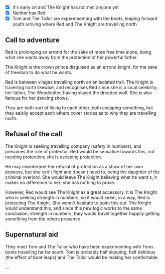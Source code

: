 - [x] It's early on and The Knight has not met anyone yet
- [x] Neither has Red
- [x] Tom and The Tailor are experementing with the boots, leaping forward south arriving where Red and The Knight are travelling north
 
 ## Call to adventure
 
Red is prolonging an errond for the sake of more free time alone, doing what she wants away from the protection of her powerful father.
 
The Knight is the crown prince disguised as an errond knight, for the sake of freedom to do what he wants.
 
Red is between vilages travelling north on an isolated trail. The Knight is travelling north likewise, and recognises Red since she is a local celebrity; her father, The Woodcutter, having slayed the dreaded wolf. She is also famous for her dancing shows. 

They are both sort of lieing to each other. both escaping something, but they eaisily accept each others cover stories as to why they are travelling north.
 
## Refusal of the call

The Knight is seeking travelling company (safety in numbers), and presumes the role of protector. Red would be sensative towards this, not needing protection; she is escaping protection. 

He may misinterpret her refusal of protection as a show of her own prowess, but she can't fight and doesn't need to, being the daughter of the criminal overlord. She would leave The Knight believing what he want's, it makes no difference to her; she has nothing to prove.

However, Red would see The Knight as a great accessory. It is The Knight who is seeking strength in numbers, so it would seem, in a way, Red is protecting The Knight. She wonn't hesitate to point this out. The Knight would understand this, and since this new logic works to the same conclusion; strength in numbers, they would travel together happily getting something from the others presence.

## Supernatural aid

They meet Tom and The Tailor who have been experimenting with Toms boots travelling far far south. Tom is probably half sleeping, half delirious (the effect of boot leaps) and The Tailor would be making her comfortable. 

...

